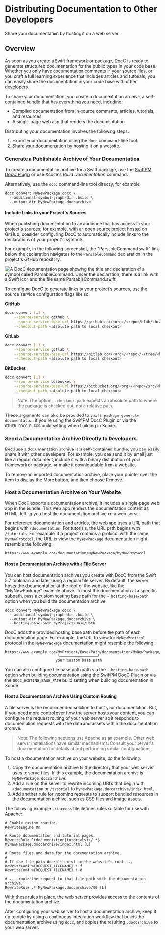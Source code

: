 # Distributing Documentation to Other Developers

Share your documentation by hosting it on a web server.

## Overview

As soon as you create a Swift framework or package, DocC is ready to
generate structured documentation for the public types in your code base. Whether
you only have documentation comments in your source files, or you craft a full
learning experience that includes articles and tutorials, you can easily share the documentation in your code base with other
developers.

To share your documentation, you create a documentation archive, a
self-contained bundle that has everything you need, including:

- Compiled documentation from in-source comments, articles, tutorials, and
  resources
- A single-page web app that renders the documentation

Distributing your documentation involves the following steps:

1. Export your documentation using the `docc` command-line tool.
2. Share your documentation by hosting it on a website.

### Generate a Publishable Archive of Your Documentation

To create a documentation archive for a Swift package, use the [SwiftPM DocC
Plugin](https://swiftlang.github.io/swift-docc-plugin/documentation/swiftdoccplugin/)
or use Xcode's _Build Documentation_ command.

Alternatively, use the `docc` command-line tool directly, for example:

```shell 
docc convert MyNewPackage.docc \
  --additional-symbol-graph-dir .build \
  --output-dir MyNewPackage.doccarchive
```

#### Include Links to your Project's Sources

When publishing documentation to an audience that has access to your project's
sources; for example, with an open source project hosted on GitHub, consider configuring
DocC to automatically include links to the declarations of your project's symbols.

For example, in the following screenshot, the "ParsableCommand.swift" link
below the declaration navigates to the `ParsableCommand` declaration in the
project's GitHub repository.

![A DocC documentation page showing the title and declaration of a symbol
called ParsableCommand. Under the declaration, there is a link with a Swift
icon and the file name ParsableCommand.swift](link-to-source.png)

To configure DocC to generate links to your project's sources, use the source
service configuration flags like so:

**GitHub**
```bash
docc convert […] \
    --source-service github \
    --source-service-base-url https://github.com/<org>/<repo>/blob/<branch> \
    --checkout-path <absolute path to local checkout>
```

**GitLab**
```bash
docc convert […] \
    --source-service gitlab \
    --source-service-base-url https://gitlab.com/<org>/<repo>/-/tree/<branch> \
    --checkout-path <absolute path to local checkout>
```

**BitBucket**
```bash
docc convert […] \
    --source-service bitbucket \
    --source-service-base-url https://bitbucket.org/<org>/<repo>/src/<branch> \
    --checkout-path <absolute path to local checkout>
```

> Note: The option `--checkout-path` expects an absolute path to where the package 
is checked out, not a relative path.

These arguments can also be provided to `swift package generate-documentation`
if you're using the SwiftPM DocC Plugin or via the `OTHER_DOCC_FLAGS` build
setting when building in Xcode.

### Send a Documentation Archive Directly to Developers

Because a documentation archive is a self-contained bundle, you can easily
share it with other developers. For example, you can send it by email just like
a regular document, include it with a binary distribution of your framework or
package, or make it downloadable from a website.

To remove an imported documentation archive, place your pointer over the item
to display the More button, and then choose Remove.

### Host a Documentation Archive on Your Website

When DocC exports a documentation archive, it includes a single-page web app
in the bundle. This web app renders the documentation content as HTML, letting
you host the documentation archive on a web server.

For reference documentation and articles, the web app uses a URL path that
begins with `/documentation`. For tutorials, the URL path begins with
`/tutorials`. For example, if a project contains a protocol
with the name `MyNewProtocol`, the URL to view the `MyNewPackage`
documentation might resemble the following:

```
https://www.example.com/documentation/MyNewPackage/MyNewProtocol
```

#### Host a Documentation Archive with a File Server

You can host documentation archives you create with DocC from the Swift 5.7 
toolchain and later using a regular file server. By default, the server hosts 
the documentation at the root of the website, like the "MyNewPackage" example 
above. To host the documentation at a specific subpath, pass a custom hosting 
base path for the `--hosting-base-path` option when you build the documentation
archive. 

```shell 
docc convert MyNewPackage.docc \
  --additional-symbol-graph-dir .build \
  --output-dir MyNewPackage.doccarchive \
  --hosting-base-path MyProject/Base/Path 
```

DocC adds the provided hosting base path before the path of each documentation
page. For example, the URL to view for `MyNewProtocol` protocol in the 
`MyNewPackage` documentation might resemble the following:

```
https://www.example.com/MyProject/Base/Path/documentation/MyNewPackage/MyNewProtocol
                        ╰────────┬────────╯
                       your custom base path
```

You can also configure the base path path via the `--hosting-base-path` option
when [building documentation using the SwiftPM DocC Plugin][plugin-docs] or via
the `DOCC_HOSTING_BASE_PATH` build setting when building documentation in Xcode.

[plugin-docs]: https://swiftlang.github.io/swift-docc-plugin/documentation/swiftdoccplugin/generating-documentation-for-hosting-online/

#### Host a Documentation Archive Using Custom Routing

A file server is the recommended solution to host your documentation. But, if 
you need more control over how the server hosts your content, you can configure
the request routing of your web server so it responds to documentation requests 
with the data and assets within the documentation archive.

> Note: The following sections use Apache as an example. Other web server
  installations have similar mechanisms. Consult your server's documentation
  for details about performing similar configurations.

To host a documentation archive on your website, do the following:

1. Copy the documentation archive to the directory that your web server uses to
   serve files. In this example, the documentation archive is
   `MyNewPackage.doccarchive`.
2. Add a rule on the server to rewrite incoming URLs that begin with
   `/documentation` or `/tutorial` to `MyNewPackage.doccarchive/index.html`.
3. Add another rule for incoming requests to support bundled resources in the
   documentation archive, such as CSS files and image assets.

The following example `.htaccess` file defines rules suitable for use with Apache:

```shell
# Enable custom routing.
RewriteEngine On

# Route documentation and tutorial pages.
RewriteRule ^(documentation|tutorials)\/.*$ MyNewPackage.doccarchive/index.html [L]

# Route files and data for the documentation archive.
#
# If the file path doesn't exist in the website's root ...
RewriteCond %{REQUEST_FILENAME} !-f
RewriteCond %{REQUEST_FILENAME} !-d

# ... route the request to that file path with the documentation archive.
RewriteRule .* MyNewPackage.doccarchive/$0 [L]
```

With these rules in place, the web server provides access to the contents of
the documentation archive. 

After configuring your web server to host a documentation archive, keep it up
to date by using a continuous integration workflow that builds the
documentation archive using `docc`, and copies the resulting
`.doccarchive` to your web server.

<!-- Copyright (c) 2021-2023 Apple Inc and the Swift Project authors. All Rights Reserved. -->
